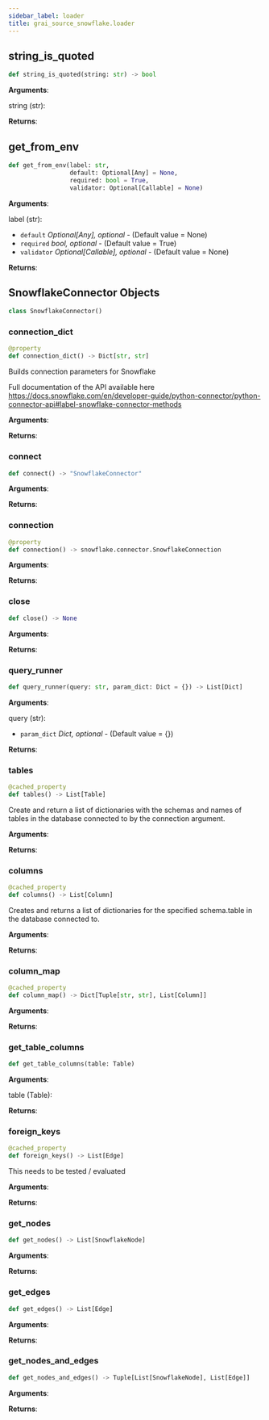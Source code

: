 ```yaml
---
sidebar_label: loader
title: grai_source_snowflake.loader
---
```


## string\_is\_quoted

```python
def string_is_quoted(string: str) -> bool
```

**Arguments**:

  string (str):


**Returns**:



## get\_from\_env

```python
def get_from_env(label: str,
                 default: Optional[Any] = None,
                 required: bool = True,
                 validator: Optional[Callable] = None)
```

**Arguments**:

  label (str):
- `default` _Optional[Any], optional_ - (Default value = None)
- `required` _bool, optional_ - (Default value = True)
- `validator` _Optional[Callable], optional_ - (Default value = None)


**Returns**:



## SnowflakeConnector Objects

```python
class SnowflakeConnector()
```



### connection\_dict

```python
@property
def connection_dict() -> Dict[str, str]
```

Builds connection parameters for Snowflake

Full documentation of the API available here
https://docs.snowflake.com/en/developer-guide/python-connector/python-connector-api#label-snowflake-connector-methods

**Arguments**:



**Returns**:



### connect

```python
def connect() -> "SnowflakeConnector"
```

**Arguments**:



**Returns**:



### connection

```python
@property
def connection() -> snowflake.connector.SnowflakeConnection
```

**Arguments**:



**Returns**:



### close

```python
def close() -> None
```

**Arguments**:



**Returns**:



### query\_runner

```python
def query_runner(query: str, param_dict: Dict = {}) -> List[Dict]
```

**Arguments**:

  query (str):
- `param_dict` _Dict, optional_ - (Default value = {})


**Returns**:



### tables

```python
@cached_property
def tables() -> List[Table]
```

Create and return a list of dictionaries with the
schemas and names of tables in the database
connected to by the connection argument.

**Arguments**:



**Returns**:



### columns

```python
@cached_property
def columns() -> List[Column]
```

Creates and returns a list of dictionaries for the specified
schema.table in the database connected to.

**Arguments**:



**Returns**:



### column\_map

```python
@cached_property
def column_map() -> Dict[Tuple[str, str], List[Column]]
```

**Arguments**:



**Returns**:



### get\_table\_columns

```python
def get_table_columns(table: Table)
```

**Arguments**:

  table (Table):


**Returns**:



### foreign\_keys

```python
@cached_property
def foreign_keys() -> List[Edge]
```

This needs to be tested / evaluated

**Arguments**:



**Returns**:



### get\_nodes

```python
def get_nodes() -> List[SnowflakeNode]
```

**Arguments**:



**Returns**:



### get\_edges

```python
def get_edges() -> List[Edge]
```

**Arguments**:



**Returns**:



### get\_nodes\_and\_edges

```python
def get_nodes_and_edges() -> Tuple[List[SnowflakeNode], List[Edge]]
```

**Arguments**:



**Returns**:
